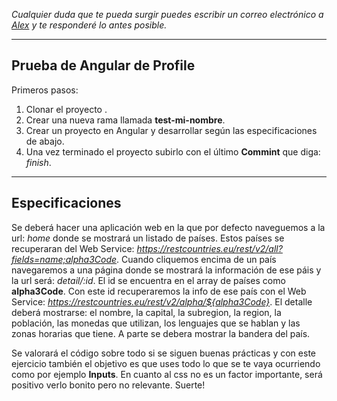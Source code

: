 
*Cualquier duda que te pueda surgir puedes escribir un correo electrónico a [Alex](mailto:acarrasco@profile.es) y te responderé lo antes posible.*

---

## Prueba de Angular de Profile

Primeros pasos:

1. Clonar el proyecto .
2. Crear una nueva rama llamada **test-mi-nombre**.
3. Crear un proyecto en Angular y desarrollar según las especificaciones de abajo.
4. Una vez terminado el proyecto subirlo con el último **Commint** que diga: *finish*.

---

## Especificaciones

Se deberá hacer una aplicación web en la que por defecto naveguemos a la url: 
*home* donde se mostrará un listado de países. Estos países se recuperaran del
Web Service: *https://restcountries.eu/rest/v2/all?fields=name;alpha3Code*.
Cuando cliquemos encima de un país navegaremos a una página donde se mostrará
la información de ese páis y la url será: *detail/:id*. El id se encuentra
en el array de países como **alpha3Code**. Con este id recuperaremos la info
de ese país con el Web Service: 
*https://restcountries.eu/rest/v2/alpha/${alpha3Code}*. 
El detalle deberá mostrarse: el nombre, la capital, la subregion, 
la region, la población, las monedas que utilizan, los lenguajes que se
hablan y las zonas horarias que tiene. A parte se debera mostrar la bandera
del país.

Se valorará el código sobre todo si se siguen buenas prácticas y con este ejercicio 
también el objetivo es que uses todo lo que se te vaya ocurriendo como por ejemplo 
**Inputs**. En cuanto al css no es un factor importante, será positivo verlo bonito
pero no relevante. Suerte!
